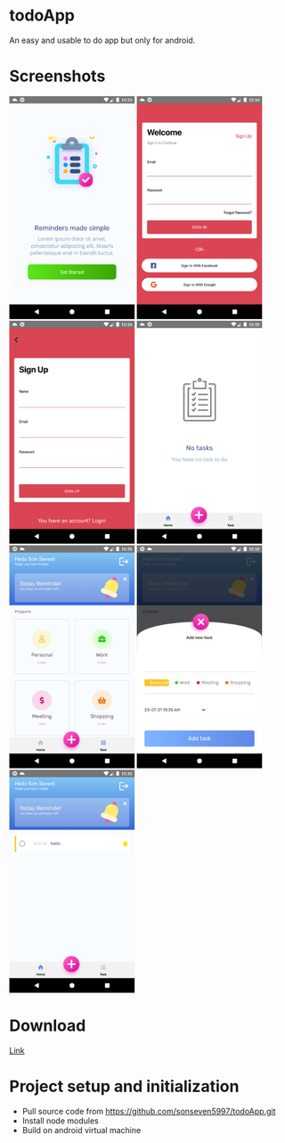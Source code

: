 # todoApp

An easy and usable to do app but only for android.

# Screenshots

<img src="/src/assets/images/screenshots/Screenshot_1627011210.png" height="400px"/>
<img src="/src/assets/images/screenshots/Screenshot_1627011264.png" height="400px"/>
<img src="/src/assets/images/screenshots/Screenshot_1627011276.png" height="400px"/>
<img src="/src/assets/images/screenshots/Screenshot_1627011305.png" height="400px"/>
<img src="/src/assets/images/screenshots/Screenshot_1627011315.png" height="400px"/>
<img src="/src/assets/images/screenshots/Screenshot_1627011324.png" height="400px"/>
<img src="/src/assets/images/screenshots/Screenshot_1627011353.png" height="400px"/>

# Download

<a href="https://drive.google.com/file/d/1FrsnAnfCNjl8jMUFIGFmjFTtv6idsRYM/view?usp=sharing">Link</a>

# Project setup and initialization

- Pull source code from https://github.com/sonseven5997/todoApp.git
- Install node modules
- Build on android virtual machine
